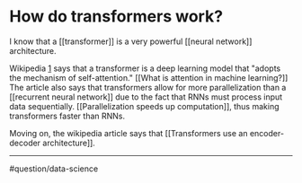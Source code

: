 # How do transformers work?
I know that a [[transformer]] is a very powerful [[neural network]] architecture. 

Wikipedia [1] says that a transformer is a deep learning model that "adopts the mechanism of self-attention."  [[What is attention in machine learning?]] The article also says that transformers allow for more parallelization than a [[recurrent neural network]] due to the fact that RNNs must process input data sequentially. [[Parallelization speeds up computation]], thus making transformers faster than RNNs. 

Moving on, the wikipedia article says that [[Transformers use an encoder-decoder architecture]]. 

---
#question/data-science 

[1]: https://en.wikipedia.org/wiki/Transformer_(machine_learning_model)